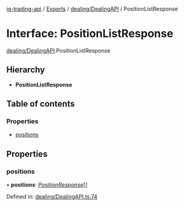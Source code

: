 [ig-trading-api](../README.md) / [Exports](../modules.md) / [dealing/DealingAPI](../modules/dealing_dealingapi.md) / PositionListResponse

# Interface: PositionListResponse

[dealing/DealingAPI](../modules/dealing_dealingapi.md).PositionListResponse

## Hierarchy

- **PositionListResponse**

## Table of contents

### Properties

- [positions](dealing_dealingapi.positionlistresponse.md#positions)

## Properties

### positions

• **positions**: [_PositionResponse_](dealing_dealingapi.positionresponse.md)[]

Defined in: [dealing/DealingAPI.ts:74](https://github.com/bennycode/ig-trading-api/blob/b3c6a4e/src/dealing/DealingAPI.ts#L74)
